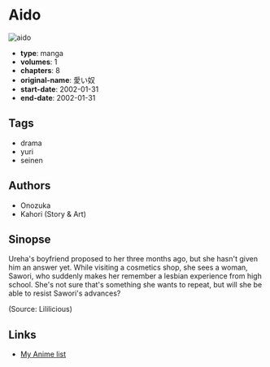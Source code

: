 # Aido

![aido](https://cdn.myanimelist.net/images/manga/2/28331.jpg)

-   **type**: manga
-   **volumes**: 1
-   **chapters**: 8
-   **original-name**: 愛い奴
-   **start-date**: 2002-01-31
-   **end-date**: 2002-01-31

## Tags

-   drama
-   yuri
-   seinen

## Authors

-   Onozuka
-   Kahori (Story & Art)

## Sinopse

Ureha's boyfriend proposed to her three months ago, but she hasn't given him an answer yet. While visiting a cosmetics shop, she sees a woman, Sawori, who suddenly makes her remember a lesbian experience from high school. She's not sure that's something she wants to repeat, but will she be able to resist Sawori's advances?

(Source: Lililicious)

## Links

-   [My Anime list](https://myanimelist.net/manga/13138/Aido)
